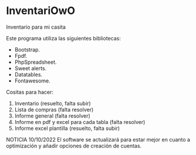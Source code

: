 # InventariOwO
Inventario para mi casita

Este programa utiliza las siguientes bibliotecas:
- Bootstrap.
- Fpdf.
- PhpSpreadsheet.
- Sweet alerts.
- Datatables.
- Fontawesome.


Cositas para hacer:

1. Inventario (resuelto, falta subir)
2. Lista de compras (falta resolver)
3. Informe general (falta resolver)
4. Informe en pdf y excel para cada tabla (falta resolver)
5. Informe excel plantilla (resuelto, falta subir)

NOTICIA 10/10/2022
El software se actualizará para estar mejor en cuanto a optimización y añadir opciones de creación de cuentas.

